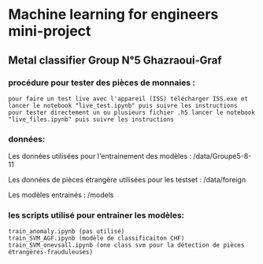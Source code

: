 # Machine learning for engineers mini-project
## Metal classifier Group N°5 Ghazraoui-Graf

### procédure pour tester des pièces de monnaies :

    pour faire un test live avec l'appareil (ISS) télécharger ISS.exe et lancer le notebook "live_test.ipynb" puis suivre les instructions
    pour tester directement un ou plusieurs fichier .h5 lancer le notebook "live_files.ipynb" puis suivre les instructions

### données:

Les données utilisées pour l'entrainement des modèles : /data/Groupe5-8-11

Les données de pièces étrangère utilisées pour les testset : /data/foreign

Les modèles entrainés : /models

### les scripts utilisé pour entrainer les modèles:

    train_anomaly.ipynb (pas utilisé)
    train_SVM_AGF.ipynb (modèle de classificaiton CHF)
    train_SVM_onevsall.ipynb (one class svm pour la détection de pièces étrangères-frauduleuses)
